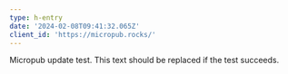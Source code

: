 ```yaml
---
type: h-entry
date: '2024-02-08T09:41:32.065Z'
client_id: 'https://micropub.rocks/'
---
```

Micropub update test. This text should be replaced if the test succeeds.
